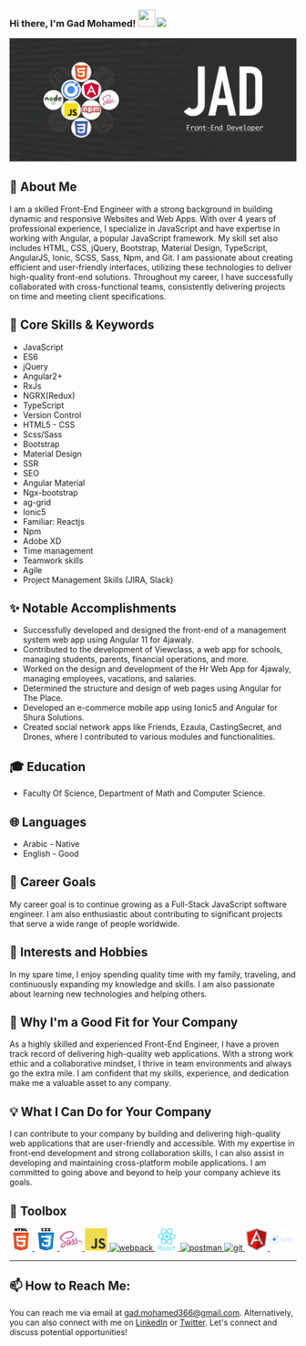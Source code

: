 ### Hi there, I'm Gad Mohamed! <img src="https://raw.githubusercontent.com/MartinHeinz/MartinHeinz/master/wave.gif" height="30px" width="30px"> [![](https://visitcount.itsvg.in/api?id=GadMohamed&label=Profile%20Views&color=0&icon=0&pretty=false)](https://visitcount.itsvg.in)

![Hi there!](https://raw.githubusercontent.com/GadMohamed/GadMohamed/main/WhatsApp%20Image%202021-10-07%20at%203.10.22%20PM.jpeg)

## :book: About Me
I am a skilled Front-End Engineer with a strong background in building dynamic and responsive Websites and Web Apps. With over 4 years of professional experience, I specialize in JavaScript and have expertise in working with Angular, a popular JavaScript framework. My skill set also includes HTML, CSS, jQuery, Bootstrap, Material Design, TypeScript, AngularJS, Ionic, SCSS, Sass, Npm, and Git. I am passionate about creating efficient and user-friendly interfaces, utilizing these technologies to deliver high-quality front-end solutions. Throughout my career, I have successfully collaborated with cross-functional teams, consistently delivering projects on time and meeting client specifications.

## :wrench: Core Skills & Keywords
- JavaScript
- ES6
- jQuery
- Angular2+
- RxJs
- NGRX(Redux)
- TypeScript
- Version Control
- HTML5 - CSS
- Scss/Sass
- Bootstrap
- Material Design
- SSR
- SEO
- Angular Material
- Ngx-bootstrap
- ag-grid
- Ionic5
- Familiar: Reactjs
- Npm
- Adobe XD
- Time management
- Teamwork skills
- Agile
- Project Management Skills (JIRA, Slack)

## :sparkles: Notable Accomplishments
- Successfully developed and designed the front-end of a management system web app using Angular 11 for 4jawaly.
- Contributed to the development of Viewclass, a web app for schools, managing students, parents, financial operations, and more.
- Worked on the design and development of the Hr Web App for 4jawaly, managing employees, vacations, and salaries.
- Determined the structure and design of web pages using Angular for The Place.
- Developed an e-commerce mobile app using Ionic5 and Angular for Shura Solutions.
- Created social network apps like Friends, Ezaula, CastingSecret, and Drones, where I contributed to various modules and functionalities.

## :mortar_board: Education
- Faculty Of Science, Department of Math and Computer Science.

## :globe_with_meridians: Languages
- Arabic - Native
- English - Good

## :briefcase: Career Goals
My career goal is to continue growing as a Full-Stack JavaScript software engineer. I am also enthusiastic about contributing to significant projects that serve a wide range of people worldwide.

## :art: Interests and Hobbies
In my spare time, I enjoy spending quality time with my family, traveling, and continuously expanding my knowledge and skills. I am also passionate about learning new technologies and helping others.

## :handshake: Why I'm a Good Fit for Your Company
As a highly skilled and experienced Front-End Engineer, I have a proven track record of delivering high-quality web applications. With a strong work ethic and a collaborative mindset, I thrive in team environments and always go the extra mile. I am confident that my skills, experience, and dedication make me a valuable asset to any company.

## :bulb: What I Can Do for Your Company
I can contribute to your company by building and delivering high-quality web applications that are user-friendly and accessible. With my expertise in front-end development and strong collaboration skills, I can also assist in developing and maintaining cross-platform mobile applications. I am committed to going above and beyond to help your company achieve its goals.

## 🧰 Toolbox

<p align="left">
    <a href="https://www.w3.org/html/" target="_blank"> <img src="https://raw.githubusercontent.com/devicons/devicon/master/icons/html5/html5-original-wordmark.svg" alt="html5" width="40" height="40"/> </a>
    <a href="https://www.w3schools.com/css/" target="_blank"> <img src="https://raw.githubusercontent.com/devicons/devicon/master/icons/css3/css3-original-wordmark.svg" alt="css3" width="40" height="40"/> </a>
    <a href="https://sass-lang.com" target="_blank"> <img src="https://raw.githubusercontent.com/devicons/devicon/master/icons/sass/sass-original.svg" alt="sass" width="40" height="40"/> </a>
    <a href="https://developer.mozilla.org/en-US/docs/Web/JavaScript" target="_blank"> <img src="https://raw.githubusercontent.com/devicons/devicon/master/icons/javascript/javascript-original.svg" alt="javascript" width="40" height="40"/> </a>
    <a href="https://webpack.js.org/" target="_blank"> <img src="https://www.vectorlogo.zone/logos/js_webpack/js_webpack-icon.svg" alt="webpack" width="40" height="40"/> </a>
    <a href="https://reactjs.org/" target="_blank"> <img src="https://raw.githubusercontent.com/devicons/devicon/master/icons/react/react-original-wordmark.svg" alt="react" width="40" height="40"/> </a>
    <a href="https://www.postman.com/" target="_blank"> <img src="https://www.vectorlogo.zone/logos/getpostman/getpostman-icon.svg" alt="postman" width="40" height="40"/> </a>
    <a href="https://git-scm.com/" target="_blank"> <img src="https://www.vectorlogo.zone/logos/git-scm/git-scm-icon.svg" alt="git" width="40" height="40"/> </a>
    <a href="https://angular.io/" target="_blank"> <img src="https://raw.githubusercontent.com/devicons/devicon/master/icons/angularjs/angularjs-original.svg" alt="angular" width="40" height="40"/> </a>
    <a href="https://ionicframework.com/" target="_blank"> <img src="https://raw.githubusercontent.com/devicons/devicon/master/icons/ionic/ionic-original-wordmark.svg" alt="ionic" width="40" height="40"/> </a>
    <!-- Add your skills and technologies here -->
</p>

---

## 📫 How to Reach Me:
You can reach me via email at [gad.mohamed366@gmail.com](mailto:gad.mohamed366@gmail.com). Alternatively, you can also connect with me on [LinkedIn](https://www.linkedin.com/in/gadmohamedgad/) or [Twitter](https://twitter.com/GadMoha99556492). Let's connect and discuss potential opportunities!
